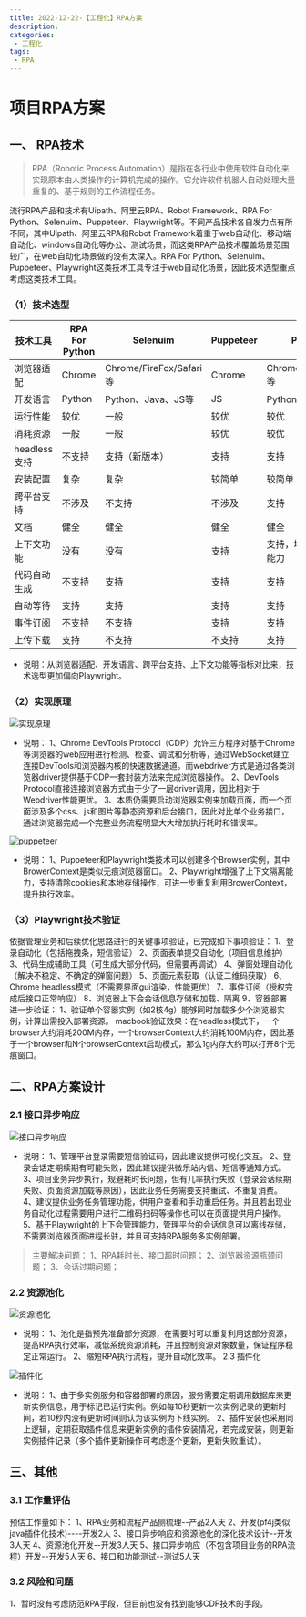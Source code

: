 ```yaml
---
title: 2022-12-22-【工程化】RPA方案
description: 
categories:
 - 工程化
tags:
 - RPA
---
```



# 项目RPA方案
## 一、 RPA技术
> RPA（Robotic Process Automation）是指在各行业中使用软件自动化来实现原本由人类操作的计算机完成的操作。它允许软件机器人自动处理大量重复的、基于规则的工作流程任务。

流行RPA产品和技术有Uipath、阿里云RPA、Robot Framework、RPA For Python、Selenuim、Puppeteer、Playwright等。不同产品技术各自发力点有所不同，其中Uipath、阿里云RPA和Robot Framework着重于web自动化、移动端自动化、windows自动化等办公、测试场景，而这类RPA产品技术覆盖场景范围较广，在web自动化场景做的没有太深入。RPA For Python、Selenuim、Puppeteer、Playwright这类技术工具专注于web自动化场景，因此技术选型重点考虑这类技术工具。


### （1）技术选型
| 技术工具 |	RPA For Python |	Selenuim | Puppeteer | Playwright
|  ----  | ----  | ----  | ----  | ----  |
| 浏览器适配 |	Chrome |	Chrome/FireFox/Safari等 |	Chrome	| Chrome/FireFox/Safari等 |
| 开发语言 |	Python |	Python、Java、JS等 |	JS |	Python、Java、JS等 |
| 运行性能 |	较优 |	一般 |	较优 |	较优 | 
| 消耗资源 |	一般 |	一般 |	较优 |	较优 |
| headless支持 |	不支持 |	支持（新版本） |	支持 |	支持 |
| 安装配置 |	复杂 |	复杂 |	较简单 |	较简单 |
| 跨平台支持	| 不涉及	| 不支持 |	不涉及 |	支持 |
| 文档 |	健全 |	健全 |	健全 |	健全 |
| 上下文功能 |	没有 |	没有 |	支持 |	支持，增强上下文隔离能力 |
| 代码自动生成 |	不支持 |	支持 |	支持 |	支持 |
| 自动等待 |	支持 |	支持 |	支持 |	支持 |
| 事件订阅 |	不支持 |	不支持 |	支持 |	支持 |
| 上传下载 |	支持 |	不支持 |	不支持 |	支持 |

- 说明：从浏览器适配、开发语言、跨平台支持、上下文功能等指标对比来，技术选型更加偏向Playwright。

### （2）实现原理
![实现原理](/assets/images/rpa/rpa1.png)

- 说明：
1、Chrome DevTools Protocol（CDP）允许三方程序对基于Chrome等浏览器的web应用进行检测、检查、调试和分析等，通过WebSocket建立连接DevTools和浏览器内核的快速数据通道。而webdriver方式是通过各类浏览器driver提供基于CDP一套封装方法来完成浏览器操作。
2、DevTools Protocol直接连接浏览器方式由于少了一层driver调用，因此相对于Webdriver性能更优。
3、本质仍需要启动浏览器实例来加载页面，而一个页面涉及多个css、js和图片等静态资源和后台接口，因此对比单个业务接口，通过浏览器完成一个完整业务流程明显大大增加执行耗时和错误率。


![puppeteer](/assets/images/rpa/puppeteer.png)

- 说明：
1、Puppeteer和Playwright类技术可以创建多个Browser实例，其中BrowerContext是类似无痕浏览器窗口。
2、Playwright增强了上下文隔离能力，支持清除cookies和本地存储操作，可进一步重复利用BrowerContext，提升执行效率。

### （3）Playwright技术验证
依据管理业务和后续优化思路进行的关键事项验证，已完成如下事项验证：
1、登录自动化（包括拖拽条，短信验证）
2、页面表单提交自动化（项目信息维护）
3、代码生成辅助工具（可生成大部分代码，但需要再调试）
4、弹窗处理自动化（解决不稳定、不确定的弹窗问题）
5、页面元素获取（认证二维码获取）
6、Chrome headless模式（不需要界面gui渲染，性能更优）
7、事件订阅（授权完成后接口正常响应）
8、浏览器上下会会话信息存储和加载、隔离
9、容器部署
进一步验证：
1、验证单个容器实例（如2核4g）能够同时加载多少个浏览器实例，计算出需投入部署资源。
macbook验证效果：在headless模式下，一个browser大约消耗200M内存，一个browserContext大约消耗100M内存，因此基于一个browser和N个browserContext启动模式，那么1g内存大约可以打开8个无痕窗口。

## 二、RPA方案设计
### 2.1 接口异步响应

![接口异步响应](/assets/images/rpa/rpa2.png)
- 说明：
1、管理平台登录需要短信验证码，因此建议提供可视化交互。
2、登录会话定期续期有可能失败，因此建议提供微乐站内信、短信等通知方式。
3、项目业务异步执行，规避耗时长问题，但有几率执行失败（登录会话续期失败、页面资源加载等原因），因此业务任务需要支持重试、不重复消费。
4、建议提供业务任务管理功能，供用户查看和手动重启任务。并且若出现业务自动化过程需要用户进行二维码扫码等操作也可以在页面提供用户操作。
5、基于Playwright的上下会管理能力，管理平台的会话信息可以离线存储，不需要浏览器页面进程长驻，并且可支持RPA服务多实例部署。

> 主要解决问题：
1、RPA耗时长、接口超时问题；
2、浏览器资源瓶颈问题；
3、会话过期问题；

### 2.2 资源池化

![资源池化](/assets/images/rpa/rpa3.png)
- 说明：
1、池化是指预先准备部分资源，在需要时可以重复利用这部分资源，提高RPA执行效率，减低系统资源消耗，并且控制资源对象数量，保证程序稳定正常运行。
2、缩短RPA执行流程，提升自动化效率。
2.3 插件化

![插件化](/assets/images/rpa/rpa4.png)
- 说明：
1、由于多实例服务和容器部署的原因，服务需要定期调用数据库来更新实例信息，用于标记已运行实例。例如每10秒更新一次实例记录的更新时间，若10秒内没有更新时间则认为该实例为下线实例。
2、插件安装也采用同上逻辑，定期获取插件信息来更新实例的插件安装情况，若完成安装，则更新实例插件记录（多个插件更新操作可考虑逐个更新，更新失败重试）。

## 三、其他
### 3.1 工作量评估
预估工作量如下：
1、RPA业务和流程产品侧梳理--产品2人天
2、开发(pf4j类似java插件化技术)----开发2人
3、接口异步响应和资源池化的深化技术设计--开发3人天
4、资源池化开发--开发3人天
5、接口异步响应（不包含项目业务的RPA流程）开发--开发5人天
6、接口和功能测试--测试5人天

### 3.2 风险和问题
1、暂时没有考虑防范RPA手段，但目前也没有找到能够CDP技术的手段。
